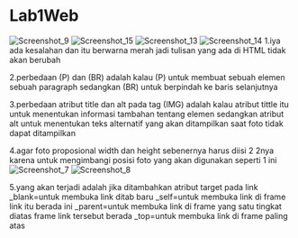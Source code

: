 # Lab1Web
![Screenshot_9](https://user-images.githubusercontent.com/81457697/112711185-0cf02e00-8ef9-11eb-9243-be3db1bbfec9.png)
![Screenshot_15](https://user-images.githubusercontent.com/81457697/112711188-1083b500-8ef9-11eb-895f-101bb7261aa2.png)
![Screenshot_13](https://user-images.githubusercontent.com/81457697/112711191-16799600-8ef9-11eb-8791-accaf1902fda.png)
![Screenshot_14](https://user-images.githubusercontent.com/81457697/112711193-18dbf000-8ef9-11eb-982f-1660b51c99f2.png)
1.iya ada kesalahan dan itu berwarna merah jadi tulisan yang ada di HTML tidak akan berubah

2.perbedaan (P) dan (BR) adalah kalau (P) untuk membuat sebuah elemen sebuah paragraph sedangkan (BR) untuk berpindah ke baris selanjutnya

3.perbedaan atribut title dan alt pada tag (IMG) adalah kalau atribut tittle itu untuk menentukan informasi tambahan tentang elemen sedangkan atribut alt untuk menentukan teks alternatif yang akan ditampilkan saat foto tidak dapat ditampilkan 

4.agar foto proposional width dan height sebenernya harus diisi 2 2nya karena untuk mengimbangi posisi foto yang akan digunakan seperti 1 ini
![Screenshot_7](https://user-images.githubusercontent.com/81457697/112717375-d2998780-8f1e-11eb-9022-2ef8a20287af.png)
![Screenshot_8](https://user-images.githubusercontent.com/81457697/112717387-e5ac5780-8f1e-11eb-8c72-99e88f3f1e0d.png)

5.yang akan terjadi adalah jika ditambahkan atribut target pada link 
_blank=untuk membuka link ditab baru
_self=untuk membuka link di frame link itu berada ini
_parent=untuk membuka link di frame yang satu tingkat diatas frame link tersebut berada
_top=untuk membuka link di frame paling atas
